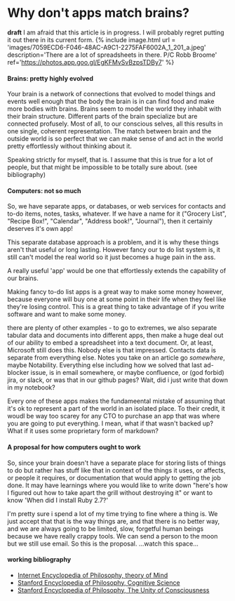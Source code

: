 # Why don't apps match brains?
**draft**
I am afraid that this article is in progress. I will probably regret putting it out there in its current form. 
{% include image.html url = 'images/7059ECD6-F046-48AC-A9C1-2275FAF6002A_1_201_a.jpeg' description='There are a lot of spreadsheets in there. P/C Robb Broome' ref='https://photos.app.goo.gl/EgKFMvSvBzpsTDBy7' %}

#### Brains: pretty highly evolved
Your brain is a network of connections that evolved to model things and events well enough that the body the brain is in can find food and make more bodies with brains. Brains seem to model the world they inhabit with their brain structure. Different parts of the brain specialize but are connected profusely. Most of all, to our conscious selves, all this results in one single, coherent representation. The match between brain and the outside world is so perfect that we can make sense of and act in the world pretty effortlessly without thinking about it.

Speaking strictly for myself, that is. I assume that this is true for a lot of people, but that might be impossible to be totally sure about. (see bibliography)

#### Computers: not so much

So, we have separate apps, or databases, or web services for contacts and to-do items, notes, tasks, whatever. If we have a name for it ("Grocery List", "Recipe Box!", "Calendar", "Address book!", "Journal"), then it certainly deserves it's own app!

This separate database approach is a problem, and it is why these things aren't that useful or long lasting. However fancy our to do list system is, it still can't model the real world so it just becomes a huge pain in the ass.

A really useful 'app' would be one that effortlessly extends the capability of our brains. 

Making fancy to-do list apps is a great way to make some money however, because everyone will buy one at some point in their life when they feel like they're losing control. This is a great thing to take advantage of if you write software and want to make some money.

there are plenty of other examples - to go to extremes, we also separate tabular data and documents into different apps, then make a huge deal out of our ability to embed a spreadsheet into a text document. Or, at least, Microsoft still does this. Nobody else is that impressed. Contacts data is separate from everything else. Notes you take on an article go _somewhere_, maybe Notability. Everything else including how we solved that last ad-blocker issue, is in email somewhere, or maybe confluence, or (god forbid) jira, or slack, or was that in our github pages? Wait, did i just write that down in my notebook?

Every one of these apps makes the fundameental mistake of assuming that it's ok to represent a part of the world in an isolated place. To their credit, it woudl be way too scarey for any CTO to purchase an app that was where you are going to put everything. I mean, what if that wasn't backed up? What if it uses some proprietary form of markdown?

#### A proposal for how computers ought to work
So, since your brain doesn't have a separate place for storing lists of things to do but rather has stuff like that in context of the things it uses, or affects, or people it requires, or documentation that would apply to getting the job done. It may have learnings where you would like to write down "here's how I figured out how to take apart the grill without destroying it" or want to know 'When did I install Ruby 2.7?'

I'm pretty sure i spend a lot of my time trying to fine where a thing is. We just accept that that is the way things are, and that there is no better way, and we are always going to be limited, slow, forgetful human beings because we have really crappy tools. We can send a person to the moon but we still use email. 
So this is the proposal. ...watch this space...
#### working bibliography
- [Internet Encyclopedia of Philosophy, theory of Mind](https://www.iep.utm.edu/theomind/)
- [Stanford Encyclopedia of Philosophy, Cognitive Science](https://plato.stanford.edu/entries/cognitive-science/)
- [Stanford Encyclopedia of Philosophy, The Unity of Consciousness](https://plato.stanford.edu/entries/consciousness-unity/)
